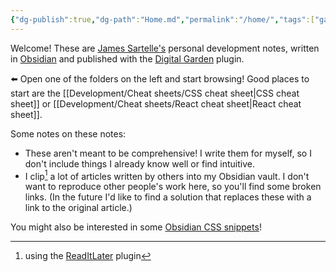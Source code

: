 ```yaml
---
{"dg-publish":true,"dg-path":"Home.md","permalink":"/home/","tags":["gardenEntry"]}
---
```



Welcome! These are [James Sartelle's](https://github.com/jsartelle) personal development notes, written in [Obsidian](https://obsidian.md/) and published with the [Digital Garden](https://github.com/oleeskild/obsidian-digital-garden) plugin.

⬅️ Open one of the folders on the left and start browsing! Good places to start are the [[Development/Cheat sheets/CSS cheat sheet\|CSS cheat sheet]] or [[Development/Cheat sheets/React cheat sheet\|React cheat sheet]].

Some notes on these notes:

- These aren't meant to be comprehensive! I write them for myself, so I don't include things I already know well or find intuitive.
- I clip[^1] a lot of articles written by others into my Obsidian vault. I don't want to reproduce other people's work here, so you'll find some broken links. (In the future I'd like to find a solution that replaces these with a link to the original article.)

You might also be interested in some [Obsidian CSS snippets](https://github.com/jsartelle/Obsidian-Snippets)!

[^1]: using the [ReadItLater](https://github.com/DominikPieper/obsidian-ReadItLater) plugin
